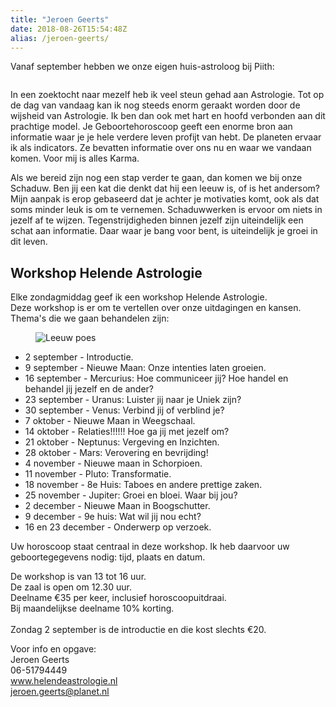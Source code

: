 ```yaml
---
title: "Jeroen Geerts"
date: 2018-08-26T15:54:48Z
alias: /jeroen-geerts/
---
```

<!-- wp:paragraph -->
<p>Vanaf september hebben we onze eigen huis-astroloog bij Piith:</p>
<!-- /wp:paragraph -->

<!-- wp:image {"id":2077,"align":"right"} -->
<figure class="wp-block-image alignright"><img src="https://res.cloudinary.com/piith/image/upload/2018/08/foto-Jeroen-204x300-122x180.jpg" alt="" class="wp-image-2077"/></figure>
<!-- /wp:image -->

<!-- wp:paragraph -->
<p>In
 een zoektocht naar mezelf heb ik veel steun gehad aan Astrologie. Tot 
op de dag van vandaag kan ik nog steeds enorm geraakt worden door de 
wijsheid van Astrologie. Ik ben dan ook met hart en hoofd verbonden aan 
dit prachtige model. Je Geboortehoroscoop geeft een enorme bron aan 
informatie waar je je hele verdere leven profijt van hebt. De planeten 
ervaar ik als indicators. Ze bevatten informatie over ons nu en waar we 
vandaan komen. Voor mij is alles Karma.</p>
<!-- /wp:paragraph -->

<!-- wp:paragraph -->
<p>Als
 we bereid zijn nog een stap verder te gaan, dan komen we bij onze 
Schaduw. Ben jij een kat die denkt dat hij een leeuw is, of is het 
andersom? Mijn aanpak is erop gebaseerd dat je achter je motivaties 
komt, ook als dat soms minder leuk is om te vernemen. Schaduwwerken is 
ervoor om niets in jezelf af te wijzen. Tegenstrijdigheden binnen jezelf
 zijn uiteindelijk een schat aan informatie. Daar waar je bang voor 
bent, is uiteindelijk je groei in dit leven.</p>
<!-- /wp:paragraph -->

<!-- wp:heading -->
<h2>Workshop Helende Astrologie</h2>
<!-- /wp:heading -->

<!-- wp:paragraph -->
<p>Elke zondagmiddag geef ik een workshop Helende Astrologie.<br />Deze workshop is er om te vertellen over onze uitdagingen en kansen. <br />Thema's die we gaan behandelen zijn:</p>
<!-- /wp:paragraph -->

<!-- wp:image {"id":2094,"align":"right"} -->
<figure class="wp-block-image alignright"><img src="https://res.cloudinary.com/piith/image/upload/2018/08/leeuwpoes-300x300-180x180.jpg" alt="Leeuw poes" class="wp-image-2094"/></figure>
<!-- /wp:image -->

<!-- wp:list -->
<ul><li>2 september - Introductie.</li><li>9 september  - Nieuwe Maan: Onze intenties laten groeien.</li><li>16 september - Mercurius: Hoe communiceer jij? Hoe handel en behandel jij jezelf en de ander?<br /></li><li>23 september - Uranus: Luister jij naar je Uniek zijn?<br /></li><li>30 september - Venus: Verbind jij of verblind je?<br /></li><li>7 oktober - Nieuwe Maan in Weegschaal. <br /></li><li>14 oktober - Relaties!!!!!! Hoe ga jij met jezelf om?<br /></li><li>21 oktober - Neptunus: Vergeving en Inzichten.<br /></li><li>28 oktober - Mars: Verovering en bevrijding!<br /></li><li>4 november - Nieuwe maan in Schorpioen.<br /></li><li>11 november - Pluto: Transformatie.<br /></li><li>18 november - 8e Huis: Taboes en andere prettige zaken.<br /></li><li>25 november - Jupiter: Groei en bloei. Waar bij jou?<br /></li><li>2 december - Nieuwe Maan in Boogschutter. <br /></li><li>9 december - 9e huis: Wat wil jij nou echt? <br /></li><li>16 en 23 december - Onderwerp op verzoek.</li></ul>
<!-- /wp:list -->

<!-- wp:paragraph -->
<p>Uw horoscoop staat centraal in deze workshop. Ik heb daarvoor uw geboortegegevens nodig: tijd, plaats en datum.<br /></p>
<!-- /wp:paragraph -->

<!-- wp:paragraph -->
<p>De workshop is van 13 tot 16 uur. <br />De zaal is open om 12.30 uur.<br />Deelname €35 per keer, inclusief horoscoopuitdraai.<br />Bij maandelijkse deelname 10% korting.<br /><br />Zondag 2 september is de introductie en die kost slechts €20.</p>
<!-- /wp:paragraph -->

<!-- wp:paragraph -->
<p>Voor info en opgave: <br />Jeroen Geerts <br />06-51794449<br /><a href="http://www.helendeastrologie.nl">www.helendeastrologie.nl</a><br /><a href="mailto:jeroen.geerts@planet.nl">jeroen.geerts@planet.nl</a></p>
<!-- /wp:paragraph -->